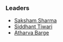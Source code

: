 ### Leaders
* [Saksham Sharma](mailto:saksham.sharma@owasp.org)
* [Siddhant Tiwari](mailto:siddhant.tiwari@owasp.org)
* [Atharva Barge](mailto:atharva.barge@owasp.org)
